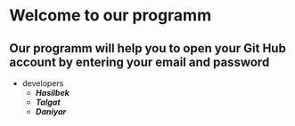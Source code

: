 # Welcome to our programm
## Our programm will help you to open your Git Hub account by entering your email and password

+ developers
  + ***Hasilbek***
  + ***Talgat***
  + ***Daniyar***

